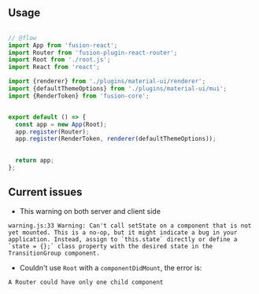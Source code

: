 ## Usage

```js

// @flow
import App from 'fusion-react';
import Router from 'fusion-plugin-react-router';
import Root from './root.js';
import React from 'react';

import {renderer} from './plugins/material-ui/renderer';
import {defaultThemeOptions} from './plugins/material-ui/mui';
import {RenderToken} from 'fusion-core';


export default () => {
  const app = new App(Root);
  app.register(Router);
  app.register(RenderToken, renderer(defaultThemeOptions));

  
  return app;
};

```

## Current issues

- This warning on both server and client side

```
warning.js:33 Warning: Can't call setState on a component that is not yet mounted. This is a no-op, but it might indicate a bug in your application. Instead, assign to `this.state` directly or define a `state = {};` class property with the desired state in the TransitionGroup component.
```

- Couldn't use `Root` with a `componentDidMount`, the error is: 

```
A Router could have only one child component
```